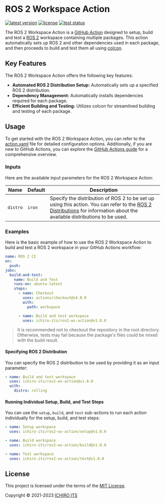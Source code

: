 # ROS 2 Workspace Action

[![latest version](https://img.shields.io/github/v/release/ichiro-its/ros2-ws-action?style=flat-square)](https://github.com/ichiro-its/ros2-ws-action/releases/)
[![license](https://img.shields.io/github/license/ichiro-its/ros2-ws-action?style=flat-square)](./LICENSE)
[![test status](https://img.shields.io/github/actions/workflow/status/ichiro-its/ros2-ws-action/test.yaml?label=test&branch=main&style=flat-square)](https://github.com/ichiro-its/ros2-ws-action/actions/workflows/test.yaml)

The ROS 2 Workspace Action is a [GitHub Action](https://github.com/features/actions) designed to setup, build and test a [ROS 2](https://www.ros.org/) workspace containing multiple packages.
This action automatically sets up ROS 2 and other dependencies used in each package, and then proceeds to build and test them all using [colcon](https://colcon.readthedocs.io/en/released/user/quick-start.html).

## Key Features

The ROS 2 Workspace Action offers the following key features:

- **Automated ROS 2 Distribution Setup:** Automatically sets up a specified ROS 2 distribution.
- **Dependency Management:** Automatically installs dependencies required for each package.
- **Efficient Building and Testing:** Utilizes colcon for streamlined building and testing of each package.

## Usage

To get started with the ROS 2 Workspace Action, you can refer to the [action.yaml](./action.yaml) file for detailed configuration options. Additionally, if you are new to GitHub Actions, you can explore the [GitHub Actions guide](https://docs.github.com/en/actions/learn-github-actions/understanding-github-actions) for a comprehensive overview.

### Inputs

Here are the available input parameters for the ROS 2 Workspace Action:

| Name | Default | Description |
| --- | --- | --- |
| `distro` | `iron` | Specify the distribution of ROS 2 to be set up using this action. You can refer to the [ROS 2 Distributions](https://docs.ros.org/en/rolling/Releases.html) for information about the available distributions to be used. |

### Examples

Here is the basic example of how to use the ROS 2 Workspace Action to build and test a ROS 2 workspace in your GitHub Actions workflow:

```yaml
name: ROS 2 CI
on:
  push:
jobs:
  build-and-test:
    name: Build and Test
    runs-on: ubuntu-latest
    steps:
      - name: Checkout
        uses: actions/checkout@v4.0.0
        with:
          path: workspace

      - name: Build and test workspace
        uses: ichiro-its/ros2-ws-action@v1.0.0
```

> It is recommended not to checkout the repository in the root directory. Otherwise, tests may fail because the package's files could be mixed with the build result.

#### Specifying ROS 2 Distribution

You can specify the ROS 2 distribution to be used by providing it as an input parameter:

```yaml
- name: Build and test workspace
  uses: ichiro-its/ros2-ws-action@v1.0.0
  with:
    distro: rolling
```

#### Running Individual Setup, Build, and Test Steps

You can use the `setup`, `build`, and `test` sub-actions to run each action individually for the setup, build, and test steps:

```yaml
- name: Setup workspace
  uses: ichiro-its/ros2-ws-action/setup@v1.0.0

- name: Build workspace
  uses: ichiro-its/ros2-ws-action/build@v1.0.0

- name: Test workspace
  uses: ichiro-its/ros2-ws-action/test@v1.0.0
```

## License

This project is licensed under the terms of the [MIT License](./LICENSE).

Copyright © 2021-2023 [ICHIRO ITS](https://github.com/ichiro-its)
